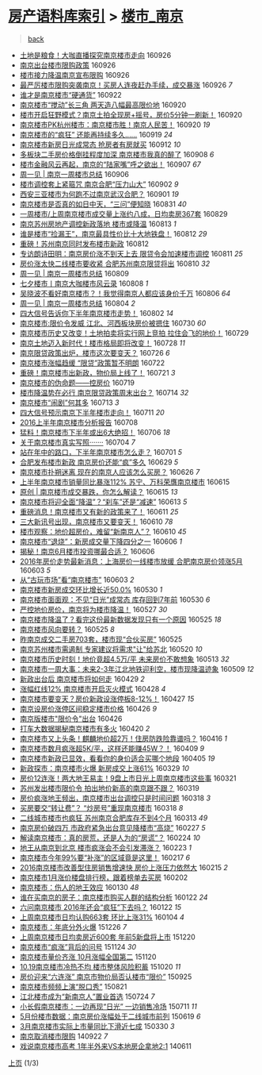 [房产语料库索引](../../README.md)  > [楼市_南京](楼市_南京.md)
====
> [back](../README.md)

- [土地是粮食！大咖直播探究南京楼市走向](http://jkwz.applinzi.com/ittc/6882096678600967173.html#%E5%9C%9F%E5%9C%B0%E6%98%AF%E7%B2%AE%E9%A3%9F%EF%BC%81%E5%A4%A7%E5%92%96%E7%9B%B4%E6%92%AD%E6%8E%A2%E7%A9%B6%E5%8D%97%E4%BA%AC%E6%A5%BC%E5%B8%82%E8%B5%B0%E5%90%91) 160926  
- [南京出台楼市限购政策](http://jkwz.applinzi.com/ittc/6881978426335953924.html#%E5%8D%97%E4%BA%AC%E5%87%BA%E5%8F%B0%E6%A5%BC%E5%B8%82%E9%99%90%E8%B4%AD%E6%94%BF%E7%AD%96) 160926  
- [楼市接力降温南京宣布限购](http://jkwz.applinzi.com/ittc/6881973953857324036.html#%E6%A5%BC%E5%B8%82%E6%8E%A5%E5%8A%9B%E9%99%8D%E6%B8%A9%E5%8D%97%E4%BA%AC%E5%AE%A3%E5%B8%83%E9%99%90%E8%B4%AD) 160926  
- [最严厉楼市限购突袭南京！买房人连夜赶办手续，成交暴涨](http://jkwz.applinzi.com/ittc/6881950955951621124.html#%E6%9C%80%E4%B8%A5%E5%8E%89%E6%A5%BC%E5%B8%82%E9%99%90%E8%B4%AD%E7%AA%81%E8%A2%AD%E5%8D%97%E4%BA%AC%EF%BC%81%E4%B9%B0%E6%88%BF%E4%BA%BA%E8%BF%9E%E5%A4%9C%E8%B5%B6%E5%8A%9E%E6%89%8B%E7%BB%AD%EF%BC%8C%E6%88%90%E4%BA%A4%E6%9A%B4%E6%B6%A8) 160926 *7* 
- [谁才是南京楼市“硬通货”](http://jkwz.applinzi.com/ittc/6880679269751063556.html#%E8%B0%81%E6%89%8D%E6%98%AF%E5%8D%97%E4%BA%AC%E6%A5%BC%E5%B8%82%E2%80%9C%E7%A1%AC%E9%80%9A%E8%B4%A7%E2%80%9D) 160922  
- [南京楼市“搅动”长三角 两天造八幅最高限价地](http://jkwz.applinzi.com/ittc/6880066551117513733.html#%E5%8D%97%E4%BA%AC%E6%A5%BC%E5%B8%82%E2%80%9C%E6%90%85%E5%8A%A8%E2%80%9D%E9%95%BF%E4%B8%89%E8%A7%92+%E4%B8%A4%E5%A4%A9%E9%80%A0%E5%85%AB%E5%B9%85%E6%9C%80%E9%AB%98%E9%99%90%E4%BB%B7%E5%9C%B0) 160920  
- [楼市开启狂野模式？南京土拍全现房+摇号，房价5分钟一刷新！](http://jkwz.applinzi.com/ittc/6879951868649800708.html#%E6%A5%BC%E5%B8%82%E5%BC%80%E5%90%AF%E7%8B%82%E9%87%8E%E6%A8%A1%E5%BC%8F%EF%BC%9F%E5%8D%97%E4%BA%AC%E5%9C%9F%E6%8B%8D%E5%85%A8%E7%8E%B0%E6%88%BF%2B%E6%91%87%E5%8F%B7%EF%BC%8C%E6%88%BF%E4%BB%B75%E5%88%86%E9%92%9F%E4%B8%80%E5%88%B7%E6%96%B0%EF%BC%81) 160920  
- [南京楼市PK杭州楼市：南京楼市胜！南京人民苦！](http://jkwz.applinzi.com/ittc/6879892441653576709.html#%E5%8D%97%E4%BA%AC%E6%A5%BC%E5%B8%82PK%E6%9D%AD%E5%B7%9E%E6%A5%BC%E5%B8%82%EF%BC%9A%E5%8D%97%E4%BA%AC%E6%A5%BC%E5%B8%82%E8%83%9C%EF%BC%81%E5%8D%97%E4%BA%AC%E4%BA%BA%E6%B0%91%E8%8B%A6%EF%BC%81) 160920 *19* 
- [南京楼市的“疯狂” 还能再持续多久......](http://jkwz.applinzi.com/ittc/6879538187076109317.html#%E5%8D%97%E4%BA%AC%E6%A5%BC%E5%B8%82%E7%9A%84%E2%80%9C%E7%96%AF%E7%8B%82%E2%80%9D+%E8%BF%98%E8%83%BD%E5%86%8D%E6%8C%81%E7%BB%AD%E5%A4%9A%E4%B9%85......) 160919 *24* 
- [南京楼市新房日光成常态 抢房者有房就买](http://jkwz.applinzi.com/ittc/6877012983925965829.html#%E5%8D%97%E4%BA%AC%E6%A5%BC%E5%B8%82%E6%96%B0%E6%88%BF%E6%97%A5%E5%85%89%E6%88%90%E5%B8%B8%E6%80%81+%E6%8A%A2%E6%88%BF%E8%80%85%E6%9C%89%E6%88%BF%E5%B0%B1%E4%B9%B0) 160912 *10* 
- [多板块二手房价格倒挂程度加深 南京楼市我真的醉了](http://jkwz.applinzi.com/ittc/6875606564735550468.html#%E5%A4%9A%E6%9D%BF%E5%9D%97%E4%BA%8C%E6%89%8B%E6%88%BF%E4%BB%B7%E6%A0%BC%E5%80%92%E6%8C%82%E7%A8%8B%E5%BA%A6%E5%8A%A0%E6%B7%B1+%E5%8D%97%E4%BA%AC%E6%A5%BC%E5%B8%82%E6%88%91%E7%9C%9F%E7%9A%84%E9%86%89%E4%BA%86) 160908 *6* 
- [楼市金融风云再起，南京的“陆家嘴”呼之欲出！](http://jkwz.applinzi.com/ittc/6875155871960663044.html#%E6%A5%BC%E5%B8%82%E9%87%91%E8%9E%8D%E9%A3%8E%E4%BA%91%E5%86%8D%E8%B5%B7%EF%BC%8C%E5%8D%97%E4%BA%AC%E7%9A%84%E2%80%9C%E9%99%86%E5%AE%B6%E5%98%B4%E2%80%9D%E5%91%BC%E4%B9%8B%E6%AC%B2%E5%87%BA%EF%BC%81) 160907 *67* 
- [周一见 | 南京一周楼市总结](http://jkwz.applinzi.com/ittc/6874677919854625797.html#%E5%91%A8%E4%B8%80%E8%A7%81+%7C+%E5%8D%97%E4%BA%AC%E4%B8%80%E5%91%A8%E6%A5%BC%E5%B8%82%E6%80%BB%E7%BB%93) 160906  
- [楼市调控套上紧箍咒 南京合肥“压力山大”](http://jkwz.applinzi.com/ittc/6873121191291782149.html#%E6%A5%BC%E5%B8%82%E8%B0%83%E6%8E%A7%E5%A5%97%E4%B8%8A%E7%B4%A7%E7%AE%8D%E5%92%92+%E5%8D%97%E4%BA%AC%E5%90%88%E8%82%A5%E2%80%9C%E5%8E%8B%E5%8A%9B%E5%B1%B1%E5%A4%A7%E2%80%9D) 160902 *9* 
- [西安三亚楼市为何跑不过南京武汉合肥？](http://jkwz.applinzi.com/ittc/6872939293110174724.html#%E8%A5%BF%E5%AE%89%E4%B8%89%E4%BA%9A%E6%A5%BC%E5%B8%82%E4%B8%BA%E4%BD%95%E8%B7%91%E4%B8%8D%E8%BF%87%E5%8D%97%E4%BA%AC%E6%AD%A6%E6%B1%89%E5%90%88%E8%82%A5%EF%BC%9F) 160901 *19* 
- [南京楼市是否真的如日中天，“三问”便知晓](http://jkwz.applinzi.com/ittc/6872527429872124932.html#%E5%8D%97%E4%BA%AC%E6%A5%BC%E5%B8%82%E6%98%AF%E5%90%A6%E7%9C%9F%E7%9A%84%E5%A6%82%E6%97%A5%E4%B8%AD%E5%A4%A9%EF%BC%8C%E2%80%9C%E4%B8%89%E9%97%AE%E2%80%9D%E4%BE%BF%E7%9F%A5%E6%99%93) 160831 *40* 
- [一周楼市/上周南京楼市成交量上涨约八成，日均卖房367套](http://jkwz.applinzi.com/ittc/6871717093598299141.html#%E4%B8%80%E5%91%A8%E6%A5%BC%E5%B8%82%2F%E4%B8%8A%E5%91%A8%E5%8D%97%E4%BA%AC%E6%A5%BC%E5%B8%82%E6%88%90%E4%BA%A4%E9%87%8F%E4%B8%8A%E6%B6%A8%E7%BA%A6%E5%85%AB%E6%88%90%EF%BC%8C%E6%97%A5%E5%9D%87%E5%8D%96%E6%88%BF367%E5%A5%97) 160829  
- [南京苏州房地产调控新政落地 楼市或降温](http://jkwz.applinzi.com/ittc/6865767160986731525.html#%E5%8D%97%E4%BA%AC%E8%8B%8F%E5%B7%9E%E6%88%BF%E5%9C%B0%E4%BA%A7%E8%B0%83%E6%8E%A7%E6%96%B0%E6%94%BF%E8%90%BD%E5%9C%B0+%E6%A5%BC%E5%B8%82%E6%88%96%E9%99%8D%E6%B8%A9) 160813 *1* 
- [谁是楼市“捡漏王”，南京最具性价比十大地铁盘！](http://jkwz.applinzi.com/ittc/6865462945571668997.html#%E8%B0%81%E6%98%AF%E6%A5%BC%E5%B8%82%E2%80%9C%E6%8D%A1%E6%BC%8F%E7%8E%8B%E2%80%9D%EF%BC%8C%E5%8D%97%E4%BA%AC%E6%9C%80%E5%85%B7%E6%80%A7%E4%BB%B7%E6%AF%94%E5%8D%81%E5%A4%A7%E5%9C%B0%E9%93%81%E7%9B%98%EF%BC%81) 160812 *29* 
- [重磅！苏州南京同时发布楼市新政](http://jkwz.applinzi.com/ittc/6865417990505497605.html#%E9%87%8D%E7%A3%85%EF%BC%81%E8%8B%8F%E5%B7%9E%E5%8D%97%E4%BA%AC%E5%90%8C%E6%97%B6%E5%8F%91%E5%B8%83%E6%A5%BC%E5%B8%82%E6%96%B0%E6%94%BF) 160812  
- [专访朗诗田明：南京房价涨不到天上去  限贷令会加速楼市调控](http://jkwz.applinzi.com/ittc/6865222734648443909.html#%E4%B8%93%E8%AE%BF%E6%9C%97%E8%AF%97%E7%94%B0%E6%98%8E%EF%BC%9A%E5%8D%97%E4%BA%AC%E6%88%BF%E4%BB%B7%E6%B6%A8%E4%B8%8D%E5%88%B0%E5%A4%A9%E4%B8%8A%E5%8E%BB++%E9%99%90%E8%B4%B7%E4%BB%A4%E4%BC%9A%E5%8A%A0%E9%80%9F%E6%A5%BC%E5%B8%82%E8%B0%83%E6%8E%A7) 160811 *25* 
- [房价涨太快二线楼市要收紧 合肥苏州南京限贷将出](http://jkwz.applinzi.com/ittc/6864773085059875844.html#%E6%88%BF%E4%BB%B7%E6%B6%A8%E5%A4%AA%E5%BF%AB%E4%BA%8C%E7%BA%BF%E6%A5%BC%E5%B8%82%E8%A6%81%E6%94%B6%E7%B4%A7+%E5%90%88%E8%82%A5%E8%8B%8F%E5%B7%9E%E5%8D%97%E4%BA%AC%E9%99%90%E8%B4%B7%E5%B0%86%E5%87%BA) 160810 *32* 
- [周一见 | 南京一周楼市总结](http://jkwz.applinzi.com/ittc/6864404992064226308.html#%E5%91%A8%E4%B8%80%E8%A7%81+%7C+%E5%8D%97%E4%BA%AC%E4%B8%80%E5%91%A8%E6%A5%BC%E5%B8%82%E6%80%BB%E7%BB%93) 160809  
- [七夕楼市丨南京大咖楼市风云录](http://jkwz.applinzi.com/ittc/6864135890628248581.html#%E4%B8%83%E5%A4%95%E6%A5%BC%E5%B8%82%E4%B8%A8%E5%8D%97%E4%BA%AC%E5%A4%A7%E5%92%96%E6%A5%BC%E5%B8%82%E9%A3%8E%E4%BA%91%E5%BD%95) 160808 *1* 
- [吴晓波不看好南京楼市？！我觉得南京人都应该身价千万](http://jkwz.applinzi.com/ittc/6863340347782071300.html#%E5%90%B4%E6%99%93%E6%B3%A2%E4%B8%8D%E7%9C%8B%E5%A5%BD%E5%8D%97%E4%BA%AC%E6%A5%BC%E5%B8%82%EF%BC%9F%EF%BC%81%E6%88%91%E8%A7%89%E5%BE%97%E5%8D%97%E4%BA%AC%E4%BA%BA%E9%83%BD%E5%BA%94%E8%AF%A5%E8%BA%AB%E4%BB%B7%E5%8D%83%E4%B8%87) 160806 *64* 
- [周一见 | 南京一周楼市总结](http://jkwz.applinzi.com/ittc/6862516502787523589.html#%E5%91%A8%E4%B8%80%E8%A7%81+%7C+%E5%8D%97%E4%BA%AC%E4%B8%80%E5%91%A8%E6%A5%BC%E5%B8%82%E6%80%BB%E7%BB%93) 160804 *2* 
- [四大信号告诉你下半年南京楼市走势！](http://jkwz.applinzi.com/ittc/6861842744871486468.html#%E5%9B%9B%E5%A4%A7%E4%BF%A1%E5%8F%B7%E5%91%8A%E8%AF%89%E4%BD%A0%E4%B8%8B%E5%8D%8A%E5%B9%B4%E5%8D%97%E4%BA%AC%E6%A5%BC%E5%B8%82%E8%B5%B0%E5%8A%BF%EF%BC%81) 160802 *14* 
- [南京楼市:限价令发威 江北、河西板块房价被摁住](http://jkwz.applinzi.com/ittc/6860712590673708036.html#%E5%8D%97%E4%BA%AC%E6%A5%BC%E5%B8%82%3A%E9%99%90%E4%BB%B7%E4%BB%A4%E5%8F%91%E5%A8%81+%E6%B1%9F%E5%8C%97%E3%80%81%E6%B2%B3%E8%A5%BF%E6%9D%BF%E5%9D%97%E6%88%BF%E4%BB%B7%E8%A2%AB%E6%91%81%E4%BD%8F) 160730 *60* 
- [南京楼市历史又改变！土地拍卖将实行网上竞拍 拉住会飞的地价！](http://jkwz.applinzi.com/ittc/6860193502977328132.html#%E5%8D%97%E4%BA%AC%E6%A5%BC%E5%B8%82%E5%8E%86%E5%8F%B2%E5%8F%88%E6%94%B9%E5%8F%98%EF%BC%81%E5%9C%9F%E5%9C%B0%E6%8B%8D%E5%8D%96%E5%B0%86%E5%AE%9E%E8%A1%8C%E7%BD%91%E4%B8%8A%E7%AB%9E%E6%8B%8D+%E6%8B%89%E4%BD%8F%E4%BC%9A%E9%A3%9E%E7%9A%84%E5%9C%B0%E4%BB%B7%EF%BC%81) 160729  
- [南京土地迈入新时代！楼市格局即将改变！](http://jkwz.applinzi.com/ittc/6859954668708561924.html#%E5%8D%97%E4%BA%AC%E5%9C%9F%E5%9C%B0%E8%BF%88%E5%85%A5%E6%96%B0%E6%97%B6%E4%BB%A3%EF%BC%81%E6%A5%BC%E5%B8%82%E6%A0%BC%E5%B1%80%E5%8D%B3%E5%B0%86%E6%94%B9%E5%8F%98%EF%BC%81) 160728 *11* 
- [南京限贷政策出炉，楼市这次要变天？](http://jkwz.applinzi.com/ittc/6859293771547804676.html#%E5%8D%97%E4%BA%AC%E9%99%90%E8%B4%B7%E6%94%BF%E7%AD%96%E5%87%BA%E7%82%89%EF%BC%8C%E6%A5%BC%E5%B8%82%E8%BF%99%E6%AC%A1%E8%A6%81%E5%8F%98%E5%A4%A9%EF%BC%9F) 160726 *6* 
- [南京楼市涨幅趋缓 “限贷”政策暂不明朗](http://jkwz.applinzi.com/ittc/6857631207831110660.html#%E5%8D%97%E4%BA%AC%E6%A5%BC%E5%B8%82%E6%B6%A8%E5%B9%85%E8%B6%8B%E7%BC%93+%E2%80%9C%E9%99%90%E8%B4%B7%E2%80%9D%E6%94%BF%E7%AD%96%E6%9A%82%E4%B8%8D%E6%98%8E%E6%9C%97) 160722  
- [重磅！南京楼市出新政，物价局上线了！](http://jkwz.applinzi.com/ittc/6857353806702183429.html#%E9%87%8D%E7%A3%85%EF%BC%81%E5%8D%97%E4%BA%AC%E6%A5%BC%E5%B8%82%E5%87%BA%E6%96%B0%E6%94%BF%EF%BC%8C%E7%89%A9%E4%BB%B7%E5%B1%80%E4%B8%8A%E7%BA%BF%E4%BA%86%EF%BC%81) 160721 *3* 
- [南京楼市的伪命题——控房价](http://jkwz.applinzi.com/ittc/6856497552236741637.html#%E5%8D%97%E4%BA%AC%E6%A5%BC%E5%B8%82%E7%9A%84%E4%BC%AA%E5%91%BD%E9%A2%98%E2%80%94%E2%80%94%E6%8E%A7%E6%88%BF%E4%BB%B7) 160719  
- [楼市降温势在必行 南京限贷政策周末出台？](http://jkwz.applinzi.com/ittc/6854764387470148613.html#%E6%A5%BC%E5%B8%82%E9%99%8D%E6%B8%A9%E5%8A%BF%E5%9C%A8%E5%BF%85%E8%A1%8C+%E5%8D%97%E4%BA%AC%E9%99%90%E8%B4%B7%E6%94%BF%E7%AD%96%E5%91%A8%E6%9C%AB%E5%87%BA%E5%8F%B0%EF%BC%9F) 160714 *32* 
- [南京楼市“闹剧”何其多](http://jkwz.applinzi.com/ittc/6854161232743105540.html#%E5%8D%97%E4%BA%AC%E6%A5%BC%E5%B8%82%E2%80%9C%E9%97%B9%E5%89%A7%E2%80%9D%E4%BD%95%E5%85%B6%E5%A4%9A) 160713 *3* 
- [四大信号预示南京下半年楼市走向！](http://jkwz.applinzi.com/ittc/6853692864143557636.html#%E5%9B%9B%E5%A4%A7%E4%BF%A1%E5%8F%B7%E9%A2%84%E7%A4%BA%E5%8D%97%E4%BA%AC%E4%B8%8B%E5%8D%8A%E5%B9%B4%E6%A5%BC%E5%B8%82%E8%B5%B0%E5%90%91%EF%BC%81) 160711 *20* 
- [2016上半年南京楼市分析报告](http://jkwz.applinzi.com/ittc/6852424324090430469.html#2016%E4%B8%8A%E5%8D%8A%E5%B9%B4%E5%8D%97%E4%BA%AC%E6%A5%BC%E5%B8%82%E5%88%86%E6%9E%90%E6%8A%A5%E5%91%8A) 160708  
- [猛料！南京楼市下半年或出6大绝招！](http://jkwz.applinzi.com/ittc/6851797505830028293.html#%E7%8C%9B%E6%96%99%EF%BC%81%E5%8D%97%E4%BA%AC%E6%A5%BC%E5%B8%82%E4%B8%8B%E5%8D%8A%E5%B9%B4%E6%88%96%E5%87%BA6%E5%A4%A7%E7%BB%9D%E6%8B%9B%EF%BC%81) 160706 *18* 
- [关于南京楼市真实写照·······](http://jkwz.applinzi.com/ittc/6851035923231540229.html#%E5%85%B3%E4%BA%8E%E5%8D%97%E4%BA%AC%E6%A5%BC%E5%B8%82%E7%9C%9F%E5%AE%9E%E5%86%99%E7%85%A7%C2%B7%C2%B7%C2%B7%C2%B7%C2%B7%C2%B7%C2%B7) 160704 *7* 
- [站在年中的路口，下半年南京楼市怎么走？](http://jkwz.applinzi.com/ittc/6849928300541248516.html#%E7%AB%99%E5%9C%A8%E5%B9%B4%E4%B8%AD%E7%9A%84%E8%B7%AF%E5%8F%A3%EF%BC%8C%E4%B8%8B%E5%8D%8A%E5%B9%B4%E5%8D%97%E4%BA%AC%E6%A5%BC%E5%B8%82%E6%80%8E%E4%B9%88%E8%B5%B0%EF%BC%9F) 160701 *5* 
- [合肥发布楼市新政 南京房价还能“疯”多久](http://jkwz.applinzi.com/ittc/6848943136575063045.html#%E5%90%88%E8%82%A5%E5%8F%91%E5%B8%83%E6%A5%BC%E5%B8%82%E6%96%B0%E6%94%BF+%E5%8D%97%E4%BA%AC%E6%88%BF%E4%BB%B7%E8%BF%98%E8%83%BD%E2%80%9C%E7%96%AF%E2%80%9D%E5%A4%9A%E4%B9%85) 160629 *5* 
- [南京楼市扑朔迷离  现在的南京人应该怎么买房？](http://jkwz.applinzi.com/ittc/6848149866928407556.html#%E5%8D%97%E4%BA%AC%E6%A5%BC%E5%B8%82%E6%89%91%E6%9C%94%E8%BF%B7%E7%A6%BB++%E7%8E%B0%E5%9C%A8%E7%9A%84%E5%8D%97%E4%BA%AC%E4%BA%BA%E5%BA%94%E8%AF%A5%E6%80%8E%E4%B9%88%E4%B9%B0%E6%88%BF%EF%BC%9F) 160626 *7* 
- [上半年南京楼市销量同比暴涨112%  苏宁、万科荣膺南京楼市](http://jkwz.applinzi.com/ittc/6844008565643412484.html#%E4%B8%8A%E5%8D%8A%E5%B9%B4%E5%8D%97%E4%BA%AC%E6%A5%BC%E5%B8%82%E9%94%80%E9%87%8F%E5%90%8C%E6%AF%94%E6%9A%B4%E6%B6%A8112%25++%E8%8B%8F%E5%AE%81%E3%80%81%E4%B8%87%E7%A7%91%E8%8D%A3%E8%86%BA%E5%8D%97%E4%BA%AC%E6%A5%BC%E5%B8%82) 160615  
- [原创 | 南京楼市成交暴跌，你怎么解读？](http://jkwz.applinzi.com/ittc/6843642186280993796.html#%E5%8E%9F%E5%88%9B+%7C+%E5%8D%97%E4%BA%AC%E6%A5%BC%E5%B8%82%E6%88%90%E4%BA%A4%E6%9A%B4%E8%B7%8C%EF%BC%8C%E4%BD%A0%E6%80%8E%E4%B9%88%E8%A7%A3%E8%AF%BB%EF%BC%9F) 160615 *13* 
- [南京楼市将迎全面“降温”？“刹车”还是“减速”](http://jkwz.applinzi.com/ittc/6843317292842353668.html#%E5%8D%97%E4%BA%AC%E6%A5%BC%E5%B8%82%E5%B0%86%E8%BF%8E%E5%85%A8%E9%9D%A2%E2%80%9C%E9%99%8D%E6%B8%A9%E2%80%9D%EF%BC%9F%E2%80%9C%E5%88%B9%E8%BD%A6%E2%80%9D%E8%BF%98%E6%98%AF%E2%80%9C%E5%87%8F%E9%80%9F%E2%80%9D) 160613 *5* 
- [重磅消息！南京楼市又有新的政策来了！](http://jkwz.applinzi.com/ittc/6842249854348428293.html#%E9%87%8D%E7%A3%85%E6%B6%88%E6%81%AF%EF%BC%81%E5%8D%97%E4%BA%AC%E6%A5%BC%E5%B8%82%E5%8F%88%E6%9C%89%E6%96%B0%E7%9A%84%E6%94%BF%E7%AD%96%E6%9D%A5%E4%BA%86%EF%BC%81) 160611 *25* 
- [三大新讯号出现，南京楼市又要变天！](http://jkwz.applinzi.com/ittc/6842217367584900101.html#%E4%B8%89%E5%A4%A7%E6%96%B0%E8%AE%AF%E5%8F%B7%E5%87%BA%E7%8E%B0%EF%BC%8C%E5%8D%97%E4%BA%AC%E6%A5%BC%E5%B8%82%E5%8F%88%E8%A6%81%E5%8F%98%E5%A4%A9%EF%BC%81) 160610 *78* 
- [楼市观察：地价超房价，难留“新南京人”？](http://jkwz.applinzi.com/ittc/6842029222104925189.html#%E6%A5%BC%E5%B8%82%E8%A7%82%E5%AF%9F%EF%BC%9A%E5%9C%B0%E4%BB%B7%E8%B6%85%E6%88%BF%E4%BB%B7%EF%BC%8C%E9%9A%BE%E7%95%99%E2%80%9C%E6%96%B0%E5%8D%97%E4%BA%AC%E4%BA%BA%E2%80%9D%EF%BC%9F) 160610 *45* 
- [南京楼市“退烧”：新房成交量下降四分之一](http://jkwz.applinzi.com/ittc/6840682630517097477.html#%E5%8D%97%E4%BA%AC%E6%A5%BC%E5%B8%82%E2%80%9C%E9%80%80%E7%83%A7%E2%80%9D%EF%BC%9A%E6%96%B0%E6%88%BF%E6%88%90%E4%BA%A4%E9%87%8F%E4%B8%8B%E9%99%8D%E5%9B%9B%E5%88%86%E4%B9%8B%E4%B8%80) 160606 *1* 
- [揭秘！南京6月楼市投资哪最合适？](http://jkwz.applinzi.com/ittc/6840670991134753797.html#%E6%8F%AD%E7%A7%98%EF%BC%81%E5%8D%97%E4%BA%AC6%E6%9C%88%E6%A5%BC%E5%B8%82%E6%8A%95%E8%B5%84%E5%93%AA%E6%9C%80%E5%90%88%E9%80%82%EF%BC%9F) 160606  
- [2016年房价走势最新消息：上海房价一线楼市放缓 合肥南京房价领涨5月](http://jkwz.applinzi.com/ittc/6839452043496129541.html#2016%E5%B9%B4%E6%88%BF%E4%BB%B7%E8%B5%B0%E5%8A%BF%E6%9C%80%E6%96%B0%E6%B6%88%E6%81%AF%EF%BC%9A%E4%B8%8A%E6%B5%B7%E6%88%BF%E4%BB%B7%E4%B8%80%E7%BA%BF%E6%A5%BC%E5%B8%82%E6%94%BE%E7%BC%93+%E5%90%88%E8%82%A5%E5%8D%97%E4%BA%AC%E6%88%BF%E4%BB%B7%E9%A2%86%E6%B6%A85%E6%9C%88) 160603 *5* 
- [从“古玩市场”看“南京楼市”](http://jkwz.applinzi.com/ittc/6839429495689577476.html#%E4%BB%8E%E2%80%9C%E5%8F%A4%E7%8E%A9%E5%B8%82%E5%9C%BA%E2%80%9D%E7%9C%8B%E2%80%9C%E5%8D%97%E4%BA%AC%E6%A5%BC%E5%B8%82%E2%80%9D) 160603 *2* 
- [南京楼市新房成交环比增长近50.0%](http://jkwz.applinzi.com/ittc/6838083323565704196.html#%E5%8D%97%E4%BA%AC%E6%A5%BC%E5%B8%82%E6%96%B0%E6%88%BF%E6%88%90%E4%BA%A4%E7%8E%AF%E6%AF%94%E5%A2%9E%E9%95%BF%E8%BF%9150.0%25) 160530 *1* 
- [南京楼市面面观：不见“日光”成常态 库存回到7年前](http://jkwz.applinzi.com/ittc/6838079583420941317.html#%E5%8D%97%E4%BA%AC%E6%A5%BC%E5%B8%82%E9%9D%A2%E9%9D%A2%E8%A7%82%EF%BC%9A%E4%B8%8D%E8%A7%81%E2%80%9C%E6%97%A5%E5%85%89%E2%80%9D%E6%88%90%E5%B8%B8%E6%80%81+%E5%BA%93%E5%AD%98%E5%9B%9E%E5%88%B07%E5%B9%B4%E5%89%8D) 160530 *6* 
- [严控地价房价，南京将为楼市降温！](http://jkwz.applinzi.com/ittc/6836913038816707588.html#%E4%B8%A5%E6%8E%A7%E5%9C%B0%E4%BB%B7%E6%88%BF%E4%BB%B7%EF%BC%8C%E5%8D%97%E4%BA%AC%E5%B0%86%E4%B8%BA%E6%A5%BC%E5%B8%82%E9%99%8D%E6%B8%A9%EF%BC%81) 160527 *30* 
- [南京楼市降温了？看完这份最新数据发现只有一个原因](http://jkwz.applinzi.com/ittc/6836255830982525956.html#%E5%8D%97%E4%BA%AC%E6%A5%BC%E5%B8%82%E9%99%8D%E6%B8%A9%E4%BA%86%EF%BC%9F%E7%9C%8B%E5%AE%8C%E8%BF%99%E4%BB%BD%E6%9C%80%E6%96%B0%E6%95%B0%E6%8D%AE%E5%8F%91%E7%8E%B0%E5%8F%AA%E6%9C%89%E4%B8%80%E4%B8%AA%E5%8E%9F%E5%9B%A0) 160525 *18* 
- [南京楼市风向要转？](http://jkwz.applinzi.com/ittc/6836125156954866692.html#%E5%8D%97%E4%BA%AC%E6%A5%BC%E5%B8%82%E9%A3%8E%E5%90%91%E8%A6%81%E8%BD%AC%EF%BC%9F) 160525 *8* 
- [昨南京成交二手房703套，楼市现“合伙买房”](http://jkwz.applinzi.com/ittc/6836080749916455940.html#%E6%98%A8%E5%8D%97%E4%BA%AC%E6%88%90%E4%BA%A4%E4%BA%8C%E6%89%8B%E6%88%BF703%E5%A5%97%EF%BC%8C%E6%A5%BC%E5%B8%82%E7%8E%B0%E2%80%9C%E5%90%88%E4%BC%99%E4%B9%B0%E6%88%BF%E2%80%9D) 160525  
- [南京苏州楼市需遏制 专家建议将需求&quot;让&quot;给苏北](http://jkwz.applinzi.com/ittc/6834418192281502724.html#%E5%8D%97%E4%BA%AC%E8%8B%8F%E5%B7%9E%E6%A5%BC%E5%B8%82%E9%9C%80%E9%81%8F%E5%88%B6+%E4%B8%93%E5%AE%B6%E5%BB%BA%E8%AE%AE%E5%B0%86%E9%9C%80%E6%B1%82%26quot%3B%E8%AE%A9%26quot%3B%E7%BB%99%E8%8B%8F%E5%8C%97) 160520 *10* 
- [南京楼市历史时刻！地价竟超4.5万/平 未来房价不敢想象](http://jkwz.applinzi.com/ittc/6831750552194909189.html#%E5%8D%97%E4%BA%AC%E6%A5%BC%E5%B8%82%E5%8E%86%E5%8F%B2%E6%97%B6%E5%88%BB%EF%BC%81%E5%9C%B0%E4%BB%B7%E7%AB%9F%E8%B6%854.5%E4%B8%87%2F%E5%B9%B3+%E6%9C%AA%E6%9D%A5%E6%88%BF%E4%BB%B7%E4%B8%8D%E6%95%A2%E6%83%B3%E8%B1%A1) 160513 *32* 
- [南京楼市一周大事：未来2-3年江北地铁迎利空，楼市现降温迹象](http://jkwz.applinzi.com/ittc/6830211082442245124.html#%E5%8D%97%E4%BA%AC%E6%A5%BC%E5%B8%82%E4%B8%80%E5%91%A8%E5%A4%A7%E4%BA%8B%EF%BC%9A%E6%9C%AA%E6%9D%A52-3%E5%B9%B4%E6%B1%9F%E5%8C%97%E5%9C%B0%E9%93%81%E8%BF%8E%E5%88%A9%E7%A9%BA%EF%BC%8C%E6%A5%BC%E5%B8%82%E7%8E%B0%E9%99%8D%E6%B8%A9%E8%BF%B9%E8%B1%A1) 160509 *12* 
- [新政出台后 南京楼市将如何走](http://jkwz.applinzi.com/ittc/6826516161885635589.html#%E6%96%B0%E6%94%BF%E5%87%BA%E5%8F%B0%E5%90%8E+%E5%8D%97%E4%BA%AC%E6%A5%BC%E5%B8%82%E5%B0%86%E5%A6%82%E4%BD%95%E8%B5%B0) 160429 *2* 
- [涨幅红线12% 南京楼市开启灭火模式](http://jkwz.applinzi.com/ittc/6826108002025079812.html#%E6%B6%A8%E5%B9%85%E7%BA%A2%E7%BA%BF12%25+%E5%8D%97%E4%BA%AC%E6%A5%BC%E5%B8%82%E5%BC%80%E5%90%AF%E7%81%AD%E7%81%AB%E6%A8%A1%E5%BC%8F) 160428 *4* 
- [南京楼市要变天？房价新政设涨停板8-12%！](http://jkwz.applinzi.com/ittc/6825688491258020869.html#%E5%8D%97%E4%BA%AC%E6%A5%BC%E5%B8%82%E8%A6%81%E5%8F%98%E5%A4%A9%EF%BC%9F%E6%88%BF%E4%BB%B7%E6%96%B0%E6%94%BF%E8%AE%BE%E6%B6%A8%E5%81%9C%E6%9D%BF8-12%25%EF%BC%81) 160427 *15* 
- [南京设房价涨停区间稳定楼市价格](http://jkwz.applinzi.com/ittc/6825418844960982021.html#%E5%8D%97%E4%BA%AC%E8%AE%BE%E6%88%BF%E4%BB%B7%E6%B6%A8%E5%81%9C%E5%8C%BA%E9%97%B4%E7%A8%B3%E5%AE%9A%E6%A5%BC%E5%B8%82%E4%BB%B7%E6%A0%BC) 160426 *9* 
- [南京版楼市&quot;限价令&quot;出台](http://jkwz.applinzi.com/ittc/6825380378827031557.html#%E5%8D%97%E4%BA%AC%E7%89%88%E6%A5%BC%E5%B8%82%26quot%3B%E9%99%90%E4%BB%B7%E4%BB%A4%26quot%3B%E5%87%BA%E5%8F%B0) 160426  
- [打车大数据揭秘南京楼市有多火](http://jkwz.applinzi.com/ittc/6823219970745828357.html#%E6%89%93%E8%BD%A6%E5%A4%A7%E6%95%B0%E6%8D%AE%E6%8F%AD%E7%A7%98%E5%8D%97%E4%BA%AC%E6%A5%BC%E5%B8%82%E6%9C%89%E5%A4%9A%E7%81%AB) 160420 *2* 
- [南京楼市又上头条！麒麟地价超2万！住房防跌险靠谱吗？](http://jkwz.applinzi.com/ittc/6821684532709164036.html#%E5%8D%97%E4%BA%AC%E6%A5%BC%E5%B8%82%E5%8F%88%E4%B8%8A%E5%A4%B4%E6%9D%A1%EF%BC%81%E9%BA%92%E9%BA%9F%E5%9C%B0%E4%BB%B7%E8%B6%852%E4%B8%87%EF%BC%81%E4%BD%8F%E6%88%BF%E9%98%B2%E8%B7%8C%E9%99%A9%E9%9D%A0%E8%B0%B1%E5%90%97%EF%BC%9F) 160416 *1* 
- [南京楼市数月疯涨超5K/平，这样还能赚45W？！](http://jkwz.applinzi.com/ittc/6818995731910099973.html#%E5%8D%97%E4%BA%AC%E6%A5%BC%E5%B8%82%E6%95%B0%E6%9C%88%E7%96%AF%E6%B6%A8%E8%B6%855K%2F%E5%B9%B3%EF%BC%8C%E8%BF%99%E6%A0%B7%E8%BF%98%E8%83%BD%E8%B5%9A45W%EF%BC%9F%EF%BC%81) 160409 *9* 
- [南京楼市新政已显效，看看你的身价适合买哪个地段](http://jkwz.applinzi.com/ittc/6817675656477279236.html#%E5%8D%97%E4%BA%AC%E6%A5%BC%E5%B8%82%E6%96%B0%E6%94%BF%E5%B7%B2%E6%98%BE%E6%95%88%EF%BC%8C%E7%9C%8B%E7%9C%8B%E4%BD%A0%E7%9A%84%E8%BA%AB%E4%BB%B7%E9%80%82%E5%90%88%E4%B9%B0%E5%93%AA%E4%B8%AA%E5%9C%B0%E6%AE%B5) 160405 *19* 
- [新政探市：南京楼市火爆 新房成交上涨61%](http://jkwz.applinzi.com/ittc/6814969588580090885.html#%E6%96%B0%E6%94%BF%E6%8E%A2%E5%B8%82%EF%BC%9A%E5%8D%97%E4%BA%AC%E6%A5%BC%E5%B8%82%E7%81%AB%E7%88%86+%E6%96%B0%E6%88%BF%E6%88%90%E4%BA%A4%E4%B8%8A%E6%B6%A861%25) 160329 *10* 
- [房价12连涨！两大地王易主！9盘上市日光上周南京楼市这些事](http://jkwz.applinzi.com/ittc/6812080397147964420.html#%E6%88%BF%E4%BB%B712%E8%BF%9E%E6%B6%A8%EF%BC%81%E4%B8%A4%E5%A4%A7%E5%9C%B0%E7%8E%8B%E6%98%93%E4%B8%BB%EF%BC%819%E7%9B%98%E4%B8%8A%E5%B8%82%E6%97%A5%E5%85%89%E4%B8%8A%E5%91%A8%E5%8D%97%E4%BA%AC%E6%A5%BC%E5%B8%82%E8%BF%99%E4%BA%9B%E4%BA%8B) 160321  
- [苏州发出楼市限价令 拍出地价新高的南京跟不跟？](http://jkwz.applinzi.com/ittc/6811191726622376965.html#%E8%8B%8F%E5%B7%9E%E5%8F%91%E5%87%BA%E6%A5%BC%E5%B8%82%E9%99%90%E4%BB%B7%E4%BB%A4+%E6%8B%8D%E5%87%BA%E5%9C%B0%E4%BB%B7%E6%96%B0%E9%AB%98%E7%9A%84%E5%8D%97%E4%BA%AC%E8%B7%9F%E4%B8%8D%E8%B7%9F%EF%BC%9F) 160319  
- [房价疯涨地王频出，南京楼市出台调控只是时间问题](http://jkwz.applinzi.com/ittc/6810994672277128197.html#%E6%88%BF%E4%BB%B7%E7%96%AF%E6%B6%A8%E5%9C%B0%E7%8E%8B%E9%A2%91%E5%87%BA%EF%BC%8C%E5%8D%97%E4%BA%AC%E6%A5%BC%E5%B8%82%E5%87%BA%E5%8F%B0%E8%B0%83%E6%8E%A7%E5%8F%AA%E6%98%AF%E6%97%B6%E9%97%B4%E9%97%AE%E9%A2%98) 160318 *3* 
- [买房要交“转让费”？ “炒房号”重现南京楼市](http://jkwz.applinzi.com/ittc/6810808310567535620.html#%E4%B9%B0%E6%88%BF%E8%A6%81%E4%BA%A4%E2%80%9C%E8%BD%AC%E8%AE%A9%E8%B4%B9%E2%80%9D%EF%BC%9F+%E2%80%9C%E7%82%92%E6%88%BF%E5%8F%B7%E2%80%9D%E9%87%8D%E7%8E%B0%E5%8D%97%E4%BA%AC%E6%A5%BC%E5%B8%82) 160318 *8* 
- [二线城市楼市也疯狂 苏州南京合肥库存不到4个月](http://jkwz.applinzi.com/ittc/6809037827182429188.html#%E4%BA%8C%E7%BA%BF%E5%9F%8E%E5%B8%82%E6%A5%BC%E5%B8%82%E4%B9%9F%E7%96%AF%E7%8B%82+%E8%8B%8F%E5%B7%9E%E5%8D%97%E4%BA%AC%E5%90%88%E8%82%A5%E5%BA%93%E5%AD%98%E4%B8%8D%E5%88%B04%E4%B8%AA%E6%9C%88) 160313 *49* 
- [南京房价破四万 市政府紧急出台意见降楼市“高烧”](http://jkwz.applinzi.com/ittc/6803439436029232133.html#%E5%8D%97%E4%BA%AC%E6%88%BF%E4%BB%B7%E7%A0%B4%E5%9B%9B%E4%B8%87+%E5%B8%82%E6%94%BF%E5%BA%9C%E7%B4%A7%E6%80%A5%E5%87%BA%E5%8F%B0%E6%84%8F%E8%A7%81%E9%99%8D%E6%A5%BC%E5%B8%82%E2%80%9C%E9%AB%98%E7%83%A7%E2%80%9D) 160227 *5* 
- [解读南京楼市：真的房荒，还是人为的“房谎”？](http://jkwz.applinzi.com/ittc/6802468636782494724.html#%E8%A7%A3%E8%AF%BB%E5%8D%97%E4%BA%AC%E6%A5%BC%E5%B8%82%EF%BC%9A%E7%9C%9F%E7%9A%84%E6%88%BF%E8%8D%92%EF%BC%8C%E8%BF%98%E6%98%AF%E4%BA%BA%E4%B8%BA%E7%9A%84%E2%80%9C%E6%88%BF%E8%B0%8E%E2%80%9D%EF%BC%9F) 160224 *10* 
- [地王从南京到北京 楼市疯涨会不会引发滞涨？](http://jkwz.applinzi.com/ittc/6802137565868065796.html#%E5%9C%B0%E7%8E%8B%E4%BB%8E%E5%8D%97%E4%BA%AC%E5%88%B0%E5%8C%97%E4%BA%AC+%E6%A5%BC%E5%B8%82%E7%96%AF%E6%B6%A8%E4%BC%9A%E4%B8%8D%E4%BC%9A%E5%BC%95%E5%8F%91%E6%BB%9E%E6%B6%A8%EF%BC%9F) 160223 *1* 
- [南京楼市今年99%要“补涨”的区域竟是这里！](http://jkwz.applinzi.com/ittc/6799814277896602628.html#%E5%8D%97%E4%BA%AC%E6%A5%BC%E5%B8%82%E4%BB%8A%E5%B9%B499%25%E8%A6%81%E2%80%9C%E8%A1%A5%E6%B6%A8%E2%80%9D%E7%9A%84%E5%8C%BA%E5%9F%9F%E7%AB%9F%E6%98%AF%E8%BF%99%E9%87%8C%EF%BC%81) 160217 *6* 
- [2016南京楼市改善型住房销售增速快 房价上涨压力依然大](http://jkwz.applinzi.com/ittc/6798958495508464645.html#2016%E5%8D%97%E4%BA%AC%E6%A5%BC%E5%B8%82%E6%94%B9%E5%96%84%E5%9E%8B%E4%BD%8F%E6%88%BF%E9%94%80%E5%94%AE%E5%A2%9E%E9%80%9F%E5%BF%AB+%E6%88%BF%E4%BB%B7%E4%B8%8A%E6%B6%A8%E5%8E%8B%E5%8A%9B%E4%BE%9D%E7%84%B6%E5%A4%A7) 160215 *2* 
- [南京楼市1月涨价楼盘排行榜，跟着榜单去买房](http://jkwz.applinzi.com/ittc/6794259946673800197.html#%E5%8D%97%E4%BA%AC%E6%A5%BC%E5%B8%821%E6%9C%88%E6%B6%A8%E4%BB%B7%E6%A5%BC%E7%9B%98%E6%8E%92%E8%A1%8C%E6%A6%9C%EF%BC%8C%E8%B7%9F%E7%9D%80%E6%A6%9C%E5%8D%95%E5%8E%BB%E4%B9%B0%E6%88%BF) 160202  
- [南京楼市：伤人的地王效应](http://jkwz.applinzi.com/ittc/6793153993115173892.html#%E5%8D%97%E4%BA%AC%E6%A5%BC%E5%B8%82%EF%BC%9A%E4%BC%A4%E4%BA%BA%E7%9A%84%E5%9C%B0%E7%8E%8B%E6%95%88%E5%BA%94) 160130 *48* 
- [谁在买南京的房子：南京楼市购买人群的结构分析](http://jkwz.applinzi.com/ittc/6790139897851675652.html#%E8%B0%81%E5%9C%A8%E4%B9%B0%E5%8D%97%E4%BA%AC%E7%9A%84%E6%88%BF%E5%AD%90%EF%BC%9A%E5%8D%97%E4%BA%AC%E6%A5%BC%E5%B8%82%E8%B4%AD%E4%B9%B0%E4%BA%BA%E7%BE%A4%E7%9A%84%E7%BB%93%E6%9E%84%E5%88%86%E6%9E%90) 160122 *24* 
- [六问南京楼市 2016年还会“疯狂”下去吗？](http://jkwz.applinzi.com/ittc/6790042032777200645.html#%E5%85%AD%E9%97%AE%E5%8D%97%E4%BA%AC%E6%A5%BC%E5%B8%82+2016%E5%B9%B4%E8%BF%98%E4%BC%9A%E2%80%9C%E7%96%AF%E7%8B%82%E2%80%9D%E4%B8%8B%E5%8E%BB%E5%90%97%EF%BC%9F) 160122 *15* 
- [上周南京楼市日均认购663套 环比上涨31%](http://jkwz.applinzi.com/ittc/6783387037038281733.html#%E4%B8%8A%E5%91%A8%E5%8D%97%E4%BA%AC%E6%A5%BC%E5%B8%82%E6%97%A5%E5%9D%87%E8%AE%A4%E8%B4%AD663%E5%A5%97+%E7%8E%AF%E6%AF%94%E4%B8%8A%E6%B6%A831%25) 160104 *4* 
- [南京楼市：年底分外火爆](http://jkwz.applinzi.com/ittc/6780170136191501317.html#%E5%8D%97%E4%BA%AC%E6%A5%BC%E5%B8%82%EF%BC%9A%E5%B9%B4%E5%BA%95%E5%88%86%E5%A4%96%E7%81%AB%E7%88%86) 151226 *7* 
- [上周南京楼市日均卖房近600套 年前5新盘将上市](http://jkwz.applinzi.com/ittc/6777996921096635396.html#%E4%B8%8A%E5%91%A8%E5%8D%97%E4%BA%AC%E6%A5%BC%E5%B8%82%E6%97%A5%E5%9D%87%E5%8D%96%E6%88%BF%E8%BF%91600%E5%A5%97+%E5%B9%B4%E5%89%8D5%E6%96%B0%E7%9B%98%E5%B0%86%E4%B8%8A%E5%B8%82) 151220  
- [南京楼市“疯涨”背后的问号](http://jkwz.applinzi.com/ittc/6768179674098435077.html#%E5%8D%97%E4%BA%AC%E6%A5%BC%E5%B8%82%E2%80%9C%E7%96%AF%E6%B6%A8%E2%80%9D%E8%83%8C%E5%90%8E%E7%9A%84%E9%97%AE%E5%8F%B7) 151124 *30* 
- [南京楼市量价齐涨  10月涨幅全国第二](http://jkwz.applinzi.com/ittc/6766807768715756549.html#%E5%8D%97%E4%BA%AC%E6%A5%BC%E5%B8%82%E9%87%8F%E4%BB%B7%E9%BD%90%E6%B6%A8++10%E6%9C%88%E6%B6%A8%E5%B9%85%E5%85%A8%E5%9B%BD%E7%AC%AC%E4%BA%8C) 151120  
- [10.19南京楼市冷热不均 楼市整体风险积蓄](http://jkwz.applinzi.com/ittc/6755247343832237060.html#10.19%E5%8D%97%E4%BA%AC%E6%A5%BC%E5%B8%82%E5%86%B7%E7%83%AD%E4%B8%8D%E5%9D%87+%E6%A5%BC%E5%B8%82%E6%95%B4%E4%BD%93%E9%A3%8E%E9%99%A9%E7%A7%AF%E8%93%84) 151020 *11* 
- [房价迎来“六连涨” 南京市物价局否认楼市“限价”](http://jkwz.applinzi.com/ittc/6745914173739860996.html#%E6%88%BF%E4%BB%B7%E8%BF%8E%E6%9D%A5%E2%80%9C%E5%85%AD%E8%BF%9E%E6%B6%A8%E2%80%9D+%E5%8D%97%E4%BA%AC%E5%B8%82%E7%89%A9%E4%BB%B7%E5%B1%80%E5%90%A6%E8%AE%A4%E6%A5%BC%E5%B8%82%E2%80%9C%E9%99%90%E4%BB%B7%E2%80%9D) 150925  
- [南京楼市频频上演“脱口秀”](http://jkwz.applinzi.com/ittc/6732907771520713732.html#%E5%8D%97%E4%BA%AC%E6%A5%BC%E5%B8%82%E9%A2%91%E9%A2%91%E4%B8%8A%E6%BC%94%E2%80%9C%E8%84%B1%E5%8F%A3%E7%A7%80%E2%80%9D) 150821  
- [江北楼市成为“新南京人”置业首选](http://jkwz.applinzi.com/ittc/547650611434664007.html#%E6%B1%9F%E5%8C%97%E6%A5%BC%E5%B8%82%E6%88%90%E4%B8%BA%E2%80%9C%E6%96%B0%E5%8D%97%E4%BA%AC%E4%BA%BA%E2%80%9D%E7%BD%AE%E4%B8%9A%E9%A6%96%E9%80%89) 150724 *7* 
- [小长假南京楼市：一边再现“日光” 一边销售冷场](http://jkwz.applinzi.com/ittc/547650614927748791.html#%E5%B0%8F%E9%95%BF%E5%81%87%E5%8D%97%E4%BA%AC%E6%A5%BC%E5%B8%82%EF%BC%9A%E4%B8%80%E8%BE%B9%E5%86%8D%E7%8E%B0%E2%80%9C%E6%97%A5%E5%85%89%E2%80%9D+%E4%B8%80%E8%BE%B9%E9%94%80%E5%94%AE%E5%86%B7%E5%9C%BA) 150711 *11* 
- [5月份楼市数据：南京房价涨幅处于二线城市前列](http://jkwz.applinzi.com/ittc/547650611422077828.html#5%E6%9C%88%E4%BB%BD%E6%A5%BC%E5%B8%82%E6%95%B0%E6%8D%AE%EF%BC%9A%E5%8D%97%E4%BA%AC%E6%88%BF%E4%BB%B7%E6%B6%A8%E5%B9%85%E5%A4%84%E4%BA%8E%E4%BA%8C%E7%BA%BF%E5%9F%8E%E5%B8%82%E5%89%8D%E5%88%97) 150619 *6* 
- [3月南京楼市实际上市量同比下滑近七成](http://jkwz.applinzi.com/ittc/547650611401930711.html#3%E6%9C%88%E5%8D%97%E4%BA%AC%E6%A5%BC%E5%B8%82%E5%AE%9E%E9%99%85%E4%B8%8A%E5%B8%82%E9%87%8F%E5%90%8C%E6%AF%94%E4%B8%8B%E6%BB%91%E8%BF%91%E4%B8%83%E6%88%90) 150330 *3* 
- [南京取消楼市限购](http://jkwz.applinzi.com/ittc/547650611376033842.html#%E5%8D%97%E4%BA%AC%E5%8F%96%E6%B6%88%E6%A5%BC%E5%B8%82%E9%99%90%E8%B4%AD) 140922 *7* 
- [戏说南京楼市高考 1年半外来VS本地房企拿地2:1](http://jkwz.applinzi.com/ittc/547650611366274839.html#%E6%88%8F%E8%AF%B4%E5%8D%97%E4%BA%AC%E6%A5%BC%E5%B8%82%E9%AB%98%E8%80%83+1%E5%B9%B4%E5%8D%8A%E5%A4%96%E6%9D%A5VS%E6%9C%AC%E5%9C%B0%E6%88%BF%E4%BC%81%E6%8B%BF%E5%9C%B02%3A1) 140611  


 [上页](楼市_南京2.md)           (1/3)